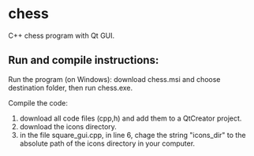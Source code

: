 # chess
C++ chess program with Qt GUI.

## Run and compile instructions:
Run the program (on Windows): download chess.msi and choose destination folder, then run chess.exe.  
  
  
Compile the code:  
1. download all code files (cpp,h) and add them to a QtCreator project.  
2. download the icons directory.  
3. in the file square_gui.cpp, in line 6, chage the string "icons_dir" to the absolute path of the icons directory in your computer.
